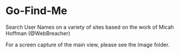 # Go-Find-Me
Search User Names on a variety of sites based on the work of Micah Hoffman (@WebBreacher)

For a screen capture of the main view, please see the Image folder.
